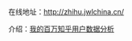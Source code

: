 在线地址：http://zhihu.jwlchina.cn/

介绍：[我的百万知乎用户数据分析](http://www.jwlchina.cn/2016/12/01/%E6%88%91%E7%9A%84%E7%99%BE%E4%B8%87%E7%9F%A5%E4%B9%8E%E7%94%A8%E6%88%B7%E6%95%B0%E6%8D%AE%E5%88%86%E6%9E%90/)
